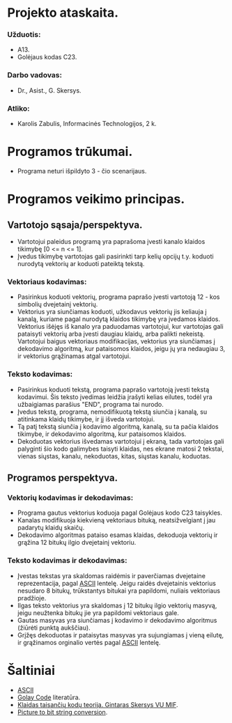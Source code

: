 # Projekto ataskaita.

### Užduotis:
- A13.
- Golėjaus kodas C23.

### Darbo vadovas:
- Dr., Asist., G. Skersys.

### Atliko:
- Karolis Zabulis, Informacinės Technologijos, 2 k.

<div style="page-break-after: always;"></div>

# Programos trūkumai.

- Programa neturi išpildyto 3 - čio scenarijaus.

<div style="page-break-after: always;"></div>

# Programos veikimo principas.

## Vartotojo sąsaja/perspektyva.

- Vartotojui paleidus programą yra paprašoma įvesti kanalo klaidos tikimybę [0 <= n <= 1].
- Įvedus tikimybę vartotojas gali pasirinkti tarp kelių opcijų t.y. koduoti nurodytą vektorių ar koduoti pateiktą tekstą.
### Vektoriaus kodavimas:
- Pasirinkus koduoti vektorių, programa paprašo įvesti vartotoją 12 - kos simbolių dvejetainį vektorių.
- Vektorius yra siunčiamas koduoti, užkodavus vektorių jis keliauja į kanalą, kuriame pagal nurodytą klaidos tikimybę yra įvedamos klaidos.
Vektorius išėjęs iš kanalo yra paduodamas vartotojui, kur vartotojas gali pataisyti vektorių arba įvesti daugiau klaidų, arba palikti nekeistą. 
Vartotojui baigus vektoriaus modifikacijas, vektorius yra siunčiamas į dekodavimo algoritmą, kur pataisomos klaidos, 
jeigu jų yra nedaugiau 3, ir vektorius grąžinamas atgal vartotojui.
### Teksto kodavimas:
- Pasirinkus koduoti tekstą, programa paprašo vartotoją įvesti tekstą kodavimui. Šis teksto įvedimas leidžia įrašyti kelias eilutes,
todėl yra užbaigiamas parašius "END", programa tai nurodo.
- Įvedus tekstą, programa, nemodifikuotą tekstą siunčia į kanalą, su atitinkama klaidų tikimybe, ir jį išveda vartotojui.
- Tą patį tekstą siunčia į kodavimo algoritmą, kanalą, su ta pačia klaidos tikimybe, ir dekodavimo algoritmą, kur pataisomos klaidos.
- Dekoduotas vektorius išvedamas vartotojui į ekraną, tada vartotojas gali palyginti šio kodo galimybes taisyti klaidas,
nes ekrane matosi 2 tekstai, vienas siųstas, kanalu, nekoduotas, kitas, siųstas kanalu, koduotas.

## Programos perspektyva.

### Vektorių kodavimas ir dekodavimas:
- Programa gautus vektorius koduoja pagal Golėjaus kodo C23 taisykles.
- Kanalas modifikuoja kiekvieną vektoriaus bituką, neatsižvelgiant į jau padarytų klaidų skaičų.
- Dekodavimo algoritmas pataiso esamas klaidas, dekoduoja vektorių ir grąžina 12 bitukų ilgio dvejetainį vektoriu.
### Teksto kodavimas ir dekodavimas:
- Įvestas tekstas yra skaldomas raidėmis ir paverčiamas dvejetaine reprezentacija, pagal [ASCII](https://www.geeksforgeeks.org/ascii-table/) lentelę.
Jeigu raidės dvejetainis vektorius nesudaro 8 bitukų, trūkstantys bitukai yra papildomi, nuliais vektoriaus pradžioje.
- Ilgas teksto vektorius yra skaldomas į 12 bitukų ilgio vektorių masyvą, jeigu neužtenka bitukų jie yra papildomi vektoriaus gale.
- Gautas masyvas yra siunčiamas į kodavimo ir dekodavimo algoritmus (žiūrėti punktą aukščiau).
- Grįžęs dekoduotas ir pataisytas masyvas yra sujungiamas į vieną eilutę, ir grąžinamos orginalio vertės pagal [ASCII](https://www.geeksforgeeks.org/ascii-table/) lentelę.

<div style="page-break-after: always;"></div>

# Šaltiniai
- [ASCII](https://www.geeksforgeeks.org/ascii-table/)
- [Golay Code](https://klevas.mif.vu.lt/~skersys/doc/ktkt/literatura12.pdf) literatūra.
- [Klaidas taisančių kodų teorija. Gintaras Skersys VU MIF](https://emokymai.vu.lt/pluginfile.php/59194/mod_resource/content/2/KTKT.pdf).
- [Picture to bit string conversion](https://stackoverflow.com/questions/65151790/convert-file-bmp-to-binary-and-binary-back-to-file-bmp-in-java).